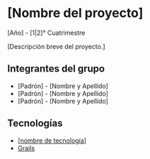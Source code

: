 [Nombre del proyecto]
=================

[Año] - [1|2]° Cuatrimestre


[Descripción breve del proyecto.]

## Integrantes del grupo

- [Padrón] - [Nombre y Apellido]
- [Padrón] - [Nombre y Apellido]
- [Padrón] - [Nombre y Apellido]

## Tecnologías

- [[nombre de tecnología]](http://nuevas-tecnologias-fiuba.github.com/)
- [Grails](http://grails.org/)